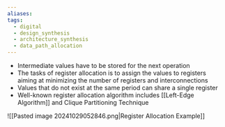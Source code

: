 ```yaml
---
aliases: 
tags:
  - digital
  - design_synthesis
  - architecture_synthesis
  - data_path_allocation
---
```

- Intermediate values have to be stored for the next operation
- The tasks of register allocation is to assign the values to registers aiming at minimizing the number of registers and interconnections
- Values that do not exist at the same period can share a single register
- Well-known register allocation algorithm includes [[Left-Edge Algorithm]] and Clique Partitioning Technique

![[Pasted image 20241029052846.png|Register Allocation Example]]